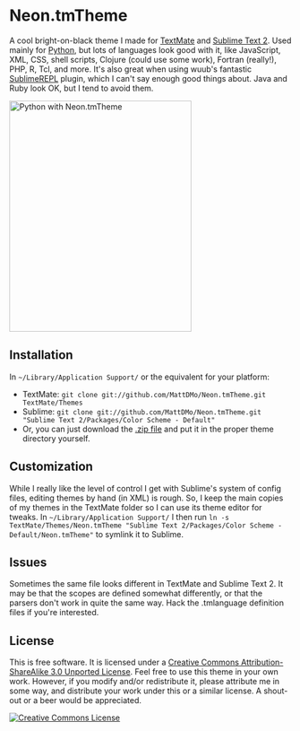 # Neon.tmTheme

A cool bright-on-black theme I made for [TextMate](http://www.macromates.com) and [Sublime Text 2](http://www.sublimetext.com/2). Used mainly for [Python](http://www.python.org), but lots of languages look good with it, like JavaScript, XML, CSS, shell scripts, Clojure (could use some work), Fortran (really!), PHP, R, Tcl, and more. It's also great when using wuub's fantastic [SublimeREPL](https://github.com/wuub/SublimeREPL) plugin, which I can't say enough good things about. Java and Ruby look OK, but I tend to avoid them.

<img height="412" width="325" src="https://raw.github.com/MattDMo/Neon.tmTheme/master/convert_incidents.py.jpg" alt="Python with Neon.tmTheme" />

## Installation
In `~/Library/Application Support/` or the equivalent for your platform:

* TextMate:
    `git clone git://github.com/MattDMo/Neon.tmTheme.git TextMate/Themes`
* Sublime: `git clone git://github.com/MattDMo/Neon.tmTheme.git "Sublime Text 2/Packages/Color Scheme - Default"`
* Or, you can just download the [.zip file](https://github.com/MattDMo/Neon.tmTheme/archive/master.zip) and put it in the proper theme directory yourself.

## Customization

While I really like the level of control I get with Sublime's system of config files, editing themes by hand (in XML) is rough. So, I keep the main copies of my themes in the TextMate folder so I can use its theme editor for tweaks. In `~/Library/Application Support/` I then run `ln -s TextMate/Themes/Neon.tmTheme "Sublime Text 2/Packages/Color Scheme - Default/Neon.tmTheme"` to symlink it to Sublime.

## Issues
Sometimes the same file looks different in TextMate and Sublime Text 2. It may be that the scopes are defined somewhat differently, or that the parsers don't work in quite the same way. Hack the .tmlanguage definition files if you're interested.

## License

This is free software. It is licensed under a <a rel="license" href="http://creativecommons.org/licenses/by-sa/3.0/">Creative Commons Attribution-ShareAlike 3.0 Unported License</a>. Feel free to use this theme in your own work. However, if you modify and/or redistribute it, please attribute me in some way, and distribute your work under this or a similar license. A shout-out or a beer would be appreciated.

<a rel="license" href="http://creativecommons.org/licenses/by-sa/3.0/"><img alt="Creative Commons License" style="border-width:0;align:center" src="http://i.creativecommons.org/l/by-sa/3.0/88x31.png" /></a>

    